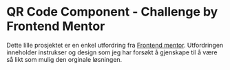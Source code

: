 # QR Code Component - Challenge by Frontend Mentor
Dette lille prosjektet er en enkel utfordring fra [Frontend mentor](https://www.frontendmentor.io/challenges/qr-code-component-iux_sIO_H). Utfordringen inneholder instrukser og design som jeg har forsøkt å gjenskape til å være så likt som mulig den orginale løsningen.  

